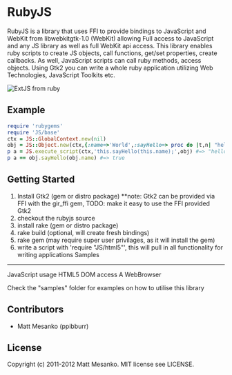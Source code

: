RubyJS
===
RubyJS is a library that uses FFI to provide bindings to JavaScript and WebKit from libwebkitgtk-1.0 (WebKit) allowing Full access to JavaScript and any JS library as well as full WebKit api access. This library enables ruby scripts to create JS objects, call functions, get/set properties, create callbacks. As well, JavaScript scripts can call ruby methods, access objects. Using Gtk2 you can write a whole ruby application utilizing Web Technologies, JavaScript Toolkits etc.

![ExtJS from ruby](http://i1263.photobucket.com/albums/ii631/ppibburr/rubyjs_extjs.png)

Example
---
``` ruby
require 'rubygems'
require 'JS/base'
ctx = JS::GlobalContext.new(nil)
obj = JS::Object.new(ctx,{:name=>'World',:sayHello=> proc do |t,n| "hello #{n}" end})
p a = JS.execute_script(ctx,'this.sayHello(this.name);',obj) #=> "hello World"
p a == obj.sayHello(obj.name) #=> true
```
Getting Started
---
1. Install Gtk2 (gem or distro package) **note: Gtk2 can be provided via FFI with the gir_ffi gem, TODO: make it easy to use the FFI provided Gtk2
2. checkout the rubyjs source
3. install rake (gem or distro package)
4. rake build (optional, will create fresh bindings)
5. rake gem (may require super user privilages, as it will install the gem)
6. write a script with 'require "JS/html5"', this will pull in all functionality for writing applications
Samples
---
JavaScript usage
HTML5 DOM access
A WebBrowser

Check the "samples" folder for examples on how to utilise this library

Contributors
---
* Matt Mesanko (ppibburr)

License
---
Copyright (c) 2011-2012 Matt Mesanko.
MIT license see LICENSE.
